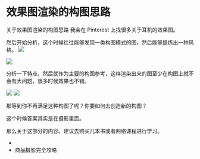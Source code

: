 # 效果图渲染的构图思路
关于效果图渲染的构图思路
我会在 Pinterest 上找很多关于耳机的效果图。

然后开始分析，这个时候往往能够发现一类构图模式的图，然后能够提炼出一种风格。
![](http://ox55f9bg6.bkt.clouddn.com/2017-10-03-190457.jpg)



![](http://ox55f9bg6.bkt.clouddn.com/2017-10-03-190512.jpg)

分析一下特点，然后就作为主要的构图参考，这样渲染出来的图至少在构图上就不会有大问题，很多时候效果也不错。

![](http://ox55f9bg6.bkt.clouddn.com/2017-10-03-190525.jpg)
![](http://ox55f9bg6.bkt.clouddn.com/2017-12-13-113430.png)



那等到你不再满足这种构图了呢？你要如何去创造新的构图？

这个时候答案其实是在摄影里面。

那么关于这部分的内容。建议去购买几本书或者网络课程进行学习。

- ​
- 商品摄影完全攻略
